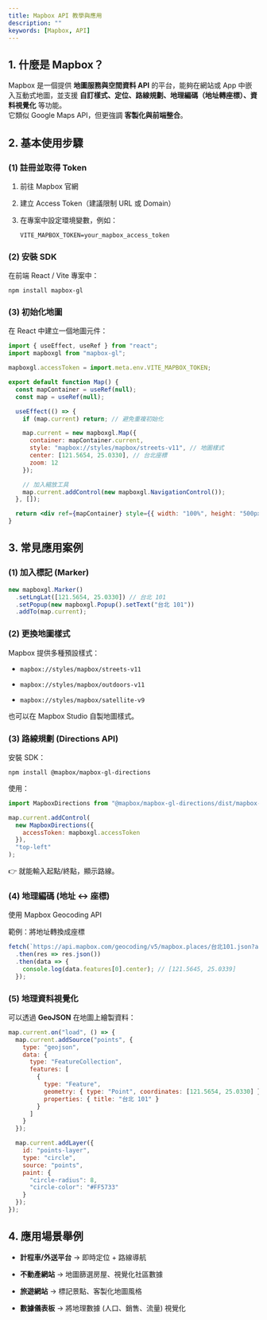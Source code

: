 ```yaml
---
title: Mapbox API 教學與應用
description: ""
keywords: [Mapbox, API]
---
```


## 1\. 什麼是 Mapbox？

Mapbox 是一個提供 **地圖服務與空間資料 API** 的平台，能夠在網站或 App 中嵌入互動式地圖，並支援 **自訂樣式、定位、路線規劃、地理編碼（地址轉座標）、資料視覺化** 等功能。\
它類似 Google Maps API，但更強調 **客製化與前端整合**。


## 2\. 基本使用步驟

### (1) 註冊並取得 Token

1. 前往 Mapbox 官網

2. 建立 Access Token（建議限制 URL 或 Domain）

3. 在專案中設定環境變數，例如：

   ```
   VITE_MAPBOX_TOKEN=your_mapbox_access_token
   ```


### (2) 安裝 SDK

在前端 React / Vite 專案中：

```
npm install mapbox-gl
```

### (3) 初始化地圖

在 React 中建立一個地圖元件：

```jsx
import { useEffect, useRef } from "react";
import mapboxgl from "mapbox-gl";

mapboxgl.accessToken = import.meta.env.VITE_MAPBOX_TOKEN;

export default function Map() {
  const mapContainer = useRef(null);
  const map = useRef(null);

  useEffect(() => {
    if (map.current) return; // 避免重複初始化

    map.current = new mapboxgl.Map({
      container: mapContainer.current,
      style: "mapbox://styles/mapbox/streets-v11", // 地圖樣式
      center: [121.5654, 25.0330], // 台北座標
      zoom: 12
    });

    // 加入縮放工具
    map.current.addControl(new mapboxgl.NavigationControl());
  }, []);

  return <div ref={mapContainer} style={{ width: "100%", height: "500px" }} />;
}
```

## 3\. 常見應用案例

### (1) 加入標記 (Marker)

```jsx
new mapboxgl.Marker()
  .setLngLat([121.5654, 25.0330]) // 台北 101
  .setPopup(new mapboxgl.Popup().setText("台北 101"))
  .addTo(map.current);
```


### (2) 更換地圖樣式

Mapbox 提供多種預設樣式：

- `mapbox://styles/mapbox/streets-v11`

- `mapbox://styles/mapbox/outdoors-v11`

- `mapbox://styles/mapbox/satellite-v9`

也可以在 Mapbox Studio 自製地圖樣式。


### (3) 路線規劃 (Directions API)

安裝 SDK：

```
npm install @mapbox/mapbox-gl-directions
```

使用：

```jsx
import MapboxDirections from "@mapbox/mapbox-gl-directions/dist/mapbox-gl-directions";

map.current.addControl(
  new MapboxDirections({
    accessToken: mapboxgl.accessToken
  }),
  "top-left"
);
```

👉 就能輸入起點/終點，顯示路線。


### (4) 地理編碼 (地址 ↔ 座標)

使用 Mapbox Geocoding API

範例：將地址轉換成座標

```jsx
fetch(`https://api.mapbox.com/geocoding/v5/mapbox.places/台北101.json?access_token=${mapboxgl.accessToken}`)
  .then(res => res.json())
  .then(data => {
    console.log(data.features[0].center); // [121.5645, 25.0339]
  });
```


### (5) 地理資料視覺化

可以透過 **GeoJSON** 在地圖上繪製資料：

```jsx
map.current.on("load", () => {
  map.current.addSource("points", {
    type: "geojson",
    data: {
      type: "FeatureCollection",
      features: [
        {
          type: "Feature",
          geometry: { type: "Point", coordinates: [121.5654, 25.0330] },
          properties: { title: "台北 101" }
        }
      ]
    }
  });

  map.current.addLayer({
    id: "points-layer",
    type: "circle",
    source: "points",
    paint: {
      "circle-radius": 8,
      "circle-color": "#FF5733"
    }
  });
});

```

## 4\. 應用場景舉例

- **計程車/外送平台** → 即時定位 + 路線導航

- **不動產網站** → 地圖篩選房屋、視覺化社區數據

- **旅遊網站** → 標記景點、客製化地圖風格

- **數據儀表板** → 將地理數據 (人口、銷售、流量) 視覺化
